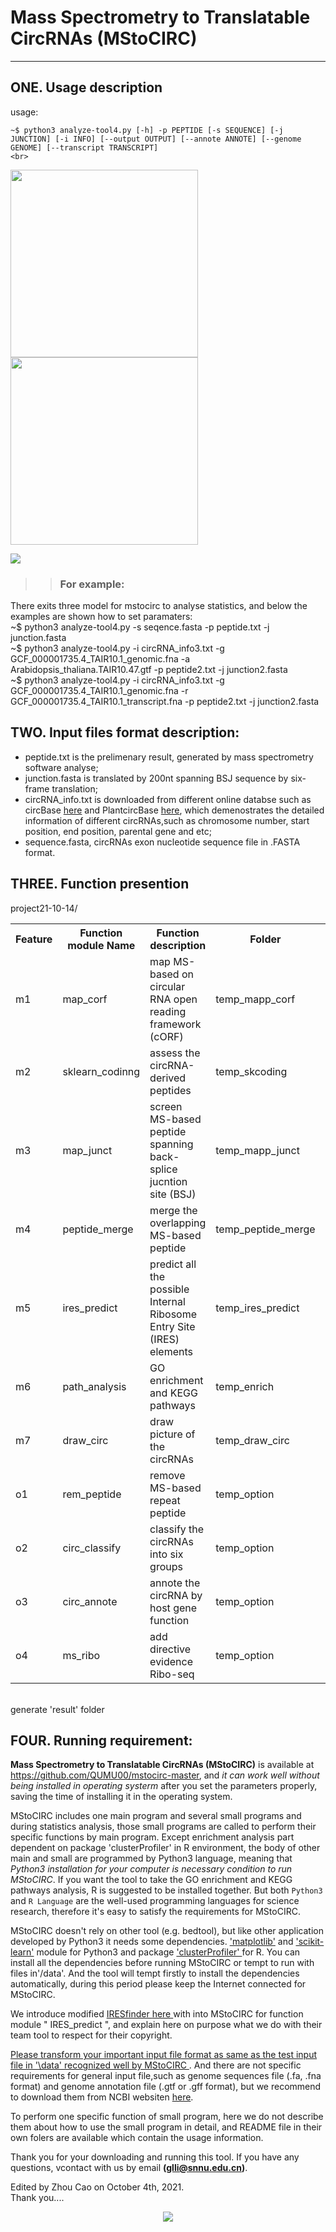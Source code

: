 # Mass Spectrometry to Translatable CircRNAs (MStoCIRC)
-----
## ONE. Usage description
usage:<br> 
```
~$ python3 analyze-tool4.py [-h] -p PEPTIDE [-s SEQUENCE] [-j JUNCTION] [-i INFO] [--output OUTPUT] [--annote ANNOTE] [--genome GENOME] [--transcript TRANSCRIPT]
<br>
```
<p>
   <img src="https://gimg2.baidu.com/image_search/src=http%3A%2F%2Fnimg.ws.126.net%2F%3Furl%3Dhttp%253A%252F%252Fdingyue.ws.126.net%252F2021%252F0413%252Fa42ac95bj00qrhsip000ec000ht00b5m.jpg%26thumbnail%3D660x2147483647%26quality%3D80%26type%3Djpg&refer=http%3A%2F%2Fnimg.ws.126.net&app=2002&size=f9999,10000&q=a80&n=0&g=0n&fmt=auto?sec=1657941807&t=55a2c10a85257fa1b43145fbdce045e4" width="300">
   <img src="https://img1.baidu.com/it/u=3196272413,620674393&fm=253&fmt=auto&app=138&f=JPG?w=729&h=500" width="300">
</p>
<img src="https://img1.baidu.com/it/u=1935329263,825017194&fm=253&fmt=auto&app=138&f=PNG?w=1068&h=500">

>>### For example: 
There exits three model for mstocirc to analyse statistics, and below the examples are shown how to set paramaters: 
<br> ~$ python3 analyze-tool4.py -s seqence.fasta -p peptide.txt -j junction.fasta
<br> ~$ python3 analyze-tool4.py -i circRNA\_info3.txt -g GCF\_000001735.4\_TAIR10.1\_genomic.fna -a Arabidopsis\_thaliana.TAIR10.47.gtf -p peptide2.txt -j junction2.fasta 
<br> ~$ python3 analyze-tool4.py -i circRNA\_info3.txt -g GCF\_000001735.4\_TAIR10.1\_genomic.fna -r GCF\_000001735.4\_TAIR10.1\_transcript.fna -p peptide2.txt -j junction2.fasta


## TWO. Input files format description:
 + peptide.txt is the prelimenary result, generated by mass spectrometry software analyse;<br>
 + junction.fasta is translated by 200nt spanning BSJ sequence by six-frame translation;<br>
 + circRNA_info.txt is downloaded from different online databse such as circBase [here](http://www.circbase.org/) and PlantcircBase [here](http://ibi.zju.edu.cn/plantcircbase/), which demenostrates the detailed information of different circRNAs,such as chromosome number, start position, end position, parental gene and etc;<br>
 + sequence.fasta, circRNAs exon nucleotide sequence file  in .FASTA format.<br>
 

## THREE. Function presention

project21-10-14/
<table>
<tr>
<th>Feature</th><th>Function module Name </th><th> Function description </th><th>Folder</th>                            
</tr>
<tr>
<td>m1</td><td>map_corf </td><td> map MS-based on circular RNA open reading framework (cORF)</td><td> temp_mapp_corf<td>
</tr>
<tr>
<td>m2</td><td>sklearn_codinng</td><td>assess the circRNA-derived peptides</td><td>temp_skcoding</td>
</tr>
<tr>
<td>m3</td><td>map_junct</td><td>screen MS-based peptide spanning back-splice jucntion site (BSJ) </td><td>temp_mapp_junct<td>
</tr>
<tr>
<td>m4</td><td>peptide_merge</td><td>merge the overlapping MS-based peptide</td><td>temp_peptide_merge<td>
</tr>
<tr>
<td>m5</td><td>ires_predict</td><td>predict all the possible Internal Ribosome Entry Site (IRES) elements</td><td>temp_ires_predict</td>
</tr>
<tr>
<td>m6</td><td>path_analysis</td><td>GO enrichment and KEGG pathways</td><td>temp_enrich</td>
</tr>
<tr>
<td>m7</td><td>draw_circ</td><td>draw picture of the circRNAs</td><td>temp_draw_circ</td>
</tr>
<tr>
<td>o1</td><td>rem_peptide</td><td>remove MS-based repeat peptide</td><td>temp_option</td>
</tr>
<tr>
<td>o2</td><td>circ_classify</td><td>classify the circRNAs into six groups</td><td>temp_option</td>
</tr>
<tr>
<td>o3</td><td>circ_annote</td><td>annote the circRNA by host gene function</td><td>temp_option</td>
</tr>
<tr>
<td>o4</td><td>ms_ribo</td><td>add directive evidence Ribo-seq</td><td>temp_option</td>
</tr>
</table>                           
<br>generate 'result' folder
 

## FOUR. Running requirement:
**Mass Spectrometry to Translatable CircRNAs (MStoCIRC)** is available at <u>https://github.com/QUMU00/mstocirc-master</u>, and *it can work well without being installed in operating systerm* after you set the parameters properly, saving the time of installing it in the operating system.

MStoCIRC includes one main program and several small programs and during statistics analysis, those small programs are called to perform their specific functions by main program. Except enrichment analysis part dependent on package 'clusterProfiler' in R environment, the body of other main and small are programmed by Python3 language, meaning that *Python3 installation for your computer is necessary condition to run MStoCIRC*. If you want the tool to take the GO enrichment and KEGG pathways analysis, R is suggested to be installed together. But both `Python3` and `R Language` are the well-used programming languages for science research, therefore it's easy to satisfy the requirements for MStoCIRC. 

MStoCIRC doesn't rely on other tool (e.g. bedtool), but like other application developed by Python3 it needs some dependencies. <u>'matplotlib'</u> and <u>'scikit-learn'</u> module for Python3 and package <u>'clusterProfiler' </u> for R. You can install all the dependencies before running MStoCIRC or tempt to run with files in'/data'. And the tool will tempt firstly to install the dependencies automatically, during this period please keep the Internet connected for MStoCIRC. 
  
We introduce modified <u>IRESfinder [here](https://github.com/xiaofengsong/IRESfinder) </u>with into MStoCIRC for function module " IRES_predict ", and explain here on purpose what we do with their team tool to respect for their copyright.

<u>Please transform your important input file format as same as the test input file in '\data' recognized well by MStoCIRC </u>. And there are not specific requirements for general input file,such as genome sequences file (.fa, .fna format) and genome annotation file (.gtf or .gff format), but we recommend to download them from NCBI websiten [here](https://www.ncbi.nlm.nih.gov/genome/?term= "here"). 

To perform one specific function of small program, here we do not describe them about how to use the small program in detail, and README file in their own folers are available which contain the usage information.

Thank you for your downloading and running this tool. If you have any questions, vcontact with us by email **(glli@snnu.edu.cn)**.

Edited by Zhou Cao on October 4th, 2021.<br>Thank you....


<center>
<img src="https://img0.baidu.com/it/u=4197095029,2338689732&fm=253&fmt=auto&app=138&f=JPEG?w=499&h=359">
</center>

